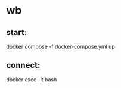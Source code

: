 # wb



## start: 

docker compose -f docker-compose.yml up

## connect:

docker exec -it <mycontainer> bash
